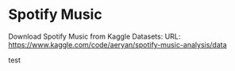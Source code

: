 # Spotify Music
Download Spotify Music from Kaggle Datasets:
URL: https://www.kaggle.com/code/aeryan/spotify-music-analysis/data

test